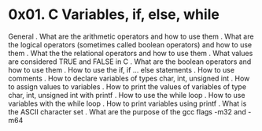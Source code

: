 # 0x01. C Variables, if, else, while
General
. What are the arithmetic operators and how to use them
. What are the logical operators (sometimes called boolean operators) and how to use them
. What the the relational operators and how to use them
. What values are considered TRUE and FALSE in C
. What are the boolean operators and how to use them
. How to use the if, if ... else statements
. How to use comments
. How to declare variables of types char, int, unsigned int
. How to assign values to variables
. How to print the values of variables of type char, int, unsigned int with printf
. How to use the while loop
. How to use variables with the while loop
. How to print variables using printf
. What is the ASCII character set
. What are the purpose of the gcc flags -m32 and -m64
